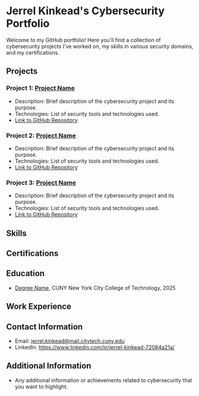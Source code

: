 # Jerrel Kinkead's Cybersecurity Portfolio

Welcome to my GitHub portfolio! Here you'll find a collection of cybersecurity projects I've worked on, my skills in various security domains, and my certifications.

## Projects

### Project 1: [Project Name](link-to-project)
- Description: Brief description of the cybersecurity project and its purpose.
- Technologies: List of security tools and technologies used.
- [Link to GitHub Repository](link-to-repo)

### Project 2: [Project Name](link-to-project)
- Description: Brief description of the cybersecurity project and its purpose.
- Technologies: List of security tools and technologies used.
- [Link to GitHub Repository](link-to-repo)

### Project 3: [Project Name](link-to-project)
- Description: Brief description of the cybersecurity project and its purpose.
- Technologies: List of security tools and technologies used.
- [Link to GitHub Repository](link-to-repo)

## Skills


## Certifications


## Education

- [Degree Name](link-to-degree), CUNY New York City College of Technology, 2025

## Work Experience



## Contact Information

- Email: jerrel.kinkead@mail.citytech.cuny.edu
- LinkedIn: https://www.linkedin.com/in/jerrel-kinkead-72084a21a/

## Additional Information

- Any additional information or achievements related to cybersecurity that you want to highlight.
